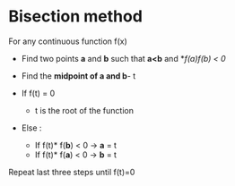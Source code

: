 # Bisection method

For any continuous function f(x)

 - Find two points **a** and **b** such that **a<b** and **f(a)*f(b) < 0**

 - Find the **midpoint of a and b**- t

 - If f(t) = 0
    - t is the root of the function

 - Else :
    - If f(t)* f(**b**) < 0 -> **a** = t
    - If f(t)* f(**a**) < 0 -> **b** = t

Repeat last three steps until f(t)=0
